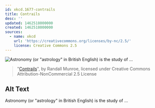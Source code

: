 ```yaml
---
id: xkcd.1677-contrails
title: Contrails
desc: ''
updated: 1462518000000
created: 1462518000000
sources:
  - name: xkcd
    url: 'https://creativecommons.org/licenses/by-nc/2.5/'
    license: Creative Commons 2.5
---
```

![Astronomy (or "astrology" in British English) is the study of ...](https://imgs.xkcd.com/comics/contrails.png)
> "[Contrails](https://xkcd.com/1677/)", by Randall Munroe, licensed under Creative Commons Attribution-NonCommercial 2.5 License

## Alt Text
Astronomy (or "astrology" in British English) is the study of ...
